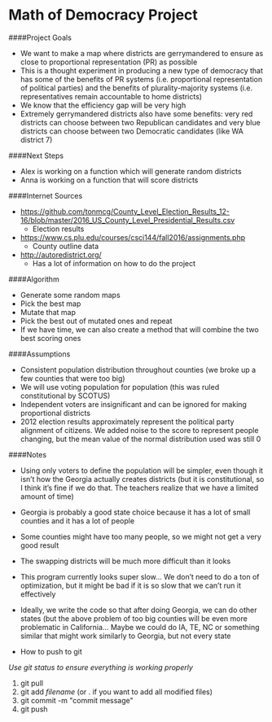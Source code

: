 # Math of Democracy Project

####Project Goals

* We want to make a map where districts are gerrymandered to ensure as close to proportional representation (PR) as possible
* This is a thought experiment in producing a new type of democracy that has some of the benefits of PR systems (i.e. proportional representation of political parties) and the benefits of plurality-majority systems (i.e. representatives remain accountable to home districts)
* We know that the efficiency gap will be very high
* Extremely gerrymandered districts also have some benefits: very red districts can choose between two Republican candidates and very blue districts can choose between two Democratic candidates (like WA district 7)

####Next Steps

* Alex is working on a function which will generate random districts
* Anna is working on a function that will score districts

####Internet Sources

* https://github.com/tonmcg/County_Level_Election_Results_12-16/blob/master/2016_US_County_Level_Presidential_Results.csv
  * Election results
* https://www.cs.plu.edu/courses/csci144/fall2016/assignments.php
  * County outline data
* http://autoredistrict.org/ 
  * Has a lot of information on how to do the project

####Algorithm

* Generate some random maps
* Pick the best map
* Mutate that map
* Pick the best out of mutated ones and repeat
* If we have time, we can also create a method that will combine the two best scoring ones

####Assumptions

* Consistent population distribution throughout counties (we broke up a few counties that were too big)
* We will use voting population for population (this was ruled constitutional by SCOTUS)
* Independent voters are insignificant and can be ignored for making proportional districts
* 2012 election results approximately represent the political party alignment of citizens. We added noise to the score to represent people changing, but the mean value of the normal distribution used was still 0

####Notes

* Using only voters to define the population will be simpler, even though it isn’t how the Georgia actually creates districts (but it is constitutional, so I think it’s fine if we do that. The teachers realize that we have a limited amount of time)


* Georgia is probably a good state choice because it has a lot of small counties and it has a lot of people


* Some counties might have too many people, so we might not get a very good result


* The swapping districts will be much more difficult than it looks


* This program currently looks super slow… We don’t need to do a ton of optimization, but it might be bad if it is so slow that we can’t run it effectively


* Ideally, we write the code so that after doing Georgia, we can do other states (but the above problem of too big counties will be even more problematic in California… Maybe we could do IA, TE, NC or something similar that might work similarly to Georgia, but not every state


* How to push to git

*Use git status to ensure everything is working properly*

1. git pull
2. git add *filename* (or . if you want to add all modified files)
3. git commit -m "commit message"
4. git push